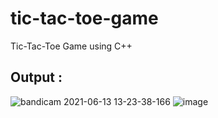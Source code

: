 # tic-tac-toe-game
Tic-Tac-Toe Game using C++

## Output :
![bandicam 2021-06-13 13-23-38-166](https://user-images.githubusercontent.com/59772587/121799624-c8984280-cc4a-11eb-9732-8ff6eedc63ef.jpg)    ![image](https://user-images.githubusercontent.com/59772587/121799456-db5e4780-cc49-11eb-9f77-01d890dc72b7.png)



